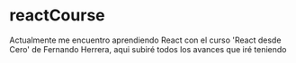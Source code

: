 # reactCourse
Actualmente me encuentro aprendiendo React con el curso 'React desde Cero' de Fernando Herrera, aqui subiré todos los avances que iré teniendo
